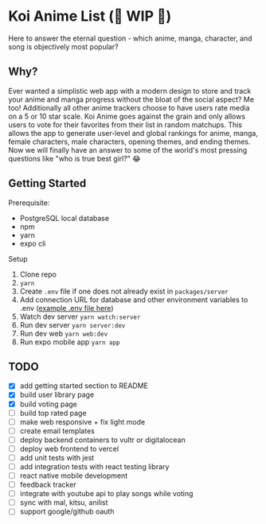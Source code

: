 # Koi Anime List (🚧 WIP 🚧)
Here to answer the eternal question - which anime, manga, character, and song is objectively most popular?

## Why?
Ever wanted a simplistic web app with a modern design to store and track your anime and manga progress without the bloat of the social aspect? Me too! Additionally all other anime trackers choose to have users rate media on a 5 or 10 star scale. Koi Anime goes against the grain and only allows users to vote for their favorites from their list in random matchups. This allows the app to generate user-level and global rankings for anime, manga, female characters, male characters, opening themes, and ending themes. Now we will finally have an answer to some of the world's most pressing questions like "who is true best girl?" 😂 

## Getting Started
Prerequisite:

- PostgreSQL local database 
- npm
- yarn
- expo cli

Setup

1. Clone repo
1. `yarn`
1. Create `.env` file if one does not already exist in `packages/server`
1. Add connection URL for database and other environment variables to .env ([example .env file here](https://gist.github.com/jwyce/dfbfa259616acb4ab513787cee17c16d))
1. Watch dev server `yarn watch:server`
1. Run dev server `yarn server:dev`
1. Run dev web `yarn web:dev`
1. Run expo mobile app `yarn app`

## TODO
- [x] add getting started section to README
- [x] build user library page
- [x] build voting page
- [ ] build top rated page
- [ ] make web responsive + fix light mode
- [ ] create email templates
- [ ] deploy backend containers to vultr or digitalocean
- [ ] deploy web frontend to vercel
- [ ] add unit tests with jest
- [ ] add integration tests with react testing library
- [ ] react native mobile development
- [ ] feedback tracker
- [ ] integrate with youtube api to play songs while voting
- [ ] sync with mal, kitsu, anilist
- [ ] support google/github oauth